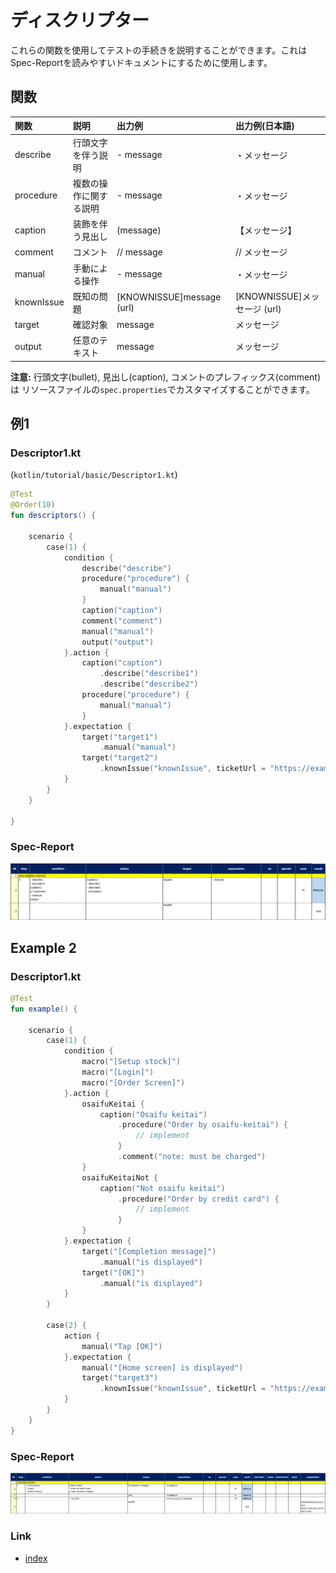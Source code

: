# ディスクリプター

これらの関数を使用してテストの手続きを説明することができます。これはSpec-Reportを読みやすいドキュメントにするために使用します。

## 関数

| 関数         | 説明          | 出力例                       | 出力例(日本語)                |
|:-----------|:------------|:--------------------------|:------------------------|
| describe   | 行頭文字を伴う説明   | - message                 | ・メッセージ                  |
| procedure  | 複数の操作に関する説明 | - message                 | ・メッセージ                  |
| caption    | 装飾を伴う見出し    | (message)                 | 【メッセージ】                 |
| comment    | コメント        | // message                | // メッセージ                |
| manual     | 手動による操作     | - message                 | ・メッセージ                  |
| knownIssue | 既知の問題       | [KNOWNISSUE]message (url) | [KNOWNISSUE]メッセージ (url) |
| target     | 確認対象        | message                   | メッセージ                   |
| output     | 任意のテキスト     | message                   | メッセージ                   |

**注意:** 行頭文字(bullet), 見出し(caption), コメントのプレフィックス(comment)は リソースファイルの`spec.properties`でカスタマイズすることができます。

## 例1

### Descriptor1.kt

(`kotlin/tutorial/basic/Descriptor1.kt`)

```kotlin
@Test
@Order(10)
fun descriptors() {

    scenario {
        case(1) {
            condition {
                describe("describe")
                procedure("procedure") {
                    manual("manual")
                }
                caption("caption")
                comment("comment")
                manual("manual")
                output("output")
            }.action {
                caption("caption")
                    .describe("describe1")
                    .describe("describe2")
                procedure("procedure") {
                    manual("manual")
                }
            }.expectation {
                target("target1")
                    .manual("manual")
                target("target2")
                    .knownIssue("knownIssue", ticketUrl = "https://example.com/ticket/12345")
            }
        }
    }

}
```

### Spec-Report

![](../../_images/descriptor1_descriptors.png)

## Example 2

### Descriptor1.kt

```kotlin
@Test
fun example() {

    scenario {
        case(1) {
            condition {
                macro("[Setup stock]")
                macro("[Login]")
                macro("[Order Screen]")
            }.action {
                osaifuKeitai {
                    caption("Osaifu keitai")
                        .procedure("Order by osaifu-keitai") {
                            // implement
                        }
                        .comment("note: must be charged")
                }
                osaifuKeitaiNot {
                    caption("Not osaifu keitai")
                        .procedure("Order by credit card") {
                            // implement
                        }
                }
            }.expectation {
                target("[Completion message]")
                    .manual("is displayed")
                target("[OK]")
                    .manual("is displayed")
            }
        }

        case(2) {
            action {
                manual("Tap [OK]")
            }.expectation {
                manual("[Home screen] is displayed")
                target("target3")
                    .knownIssue("knownIssue", ticketUrl = "https://example.com/ticket/12345")
            }
        }
    }
}
```

### Spec-Report

![](../../_images/descriptor1_example.png)

### Link

- [index](../../../index_ja.md)

